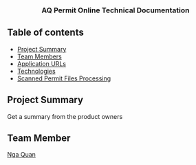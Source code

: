 <h3 align="center">AQ Permit Online Technical Documentation</h3>

## Table of contents

- [Project Summary](#projectsummary)
- [Team Members](#teammembers)
- [Application URLs](#applicationurls)
- [Technologies](#technologies)
- [Scanned Permit Files Processing](#scanfilesprocessing)

## Project Summary
Get a summary from the product owners

## Team Member
[Nga Quan](mailto:quan.nga@deq.or.state.us?subject=AQPermitOnline)

